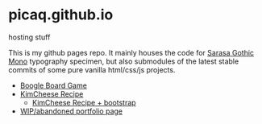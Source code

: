 # picaq.github.io
hosting stuff

This is my github pages repo. It mainly houses the code for [Sarasa Gothic Mono](https://picaq.github.io/sarasa/) typography specimen, but also submodules of the latest stable commits of some pure vanilla html/css/js projects.

- [Boogle Board Game](https://picaq.github.io/JS+HTML-Games/)
- [KimCheese Recipe](https://picaq.github.io/kimcheese-recipe/)
  - [KimCheese Recipe + bootstrap](https://picaq.github.io/kimcheese-boots/)
- [WIP/abandoned portfolio page](https://picaq.github.io/portfolio/)
